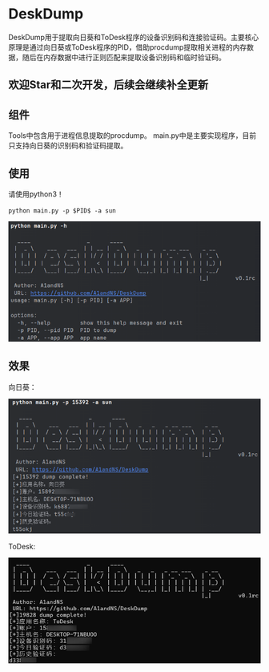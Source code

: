 # DeskDump
DeskDump用于提取向日葵和ToDesk程序的设备识别码和连接验证码。主要核心原理是通过向日葵或ToDesk程序的PID，借助procdump提取相关进程的内存数据，随后在内存数据中进行正则匹配来提取设备识别码和临时验证码。

## 欢迎Star和二次开发，后续会继续补全更新
## 组件
Tools中包含用于进程信息提取的procdump。
main.py中是主要实现程序，目前只支持向日葵的识别码和验证码提取。

## 使用
请使用python3！

`python main.py -p $PID$ -a sun`

![banner](images/Snipaste_2024-10-22_11-32-41.png)

## 效果
向日葵：

![效果图1](images/Snipaste_2024-10-22_11-15-04.png)

ToDesk:

![效果图2](images/img2.png)
